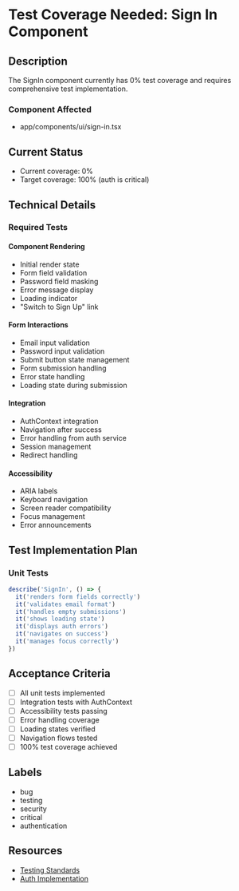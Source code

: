# Test Coverage Needed: Sign In Component

## Description
The SignIn component currently has 0% test coverage and requires comprehensive test implementation.

### Component Affected
- app/components/ui/sign-in.tsx

## Current Status
- Current coverage: 0%
- Target coverage: 100% (auth is critical)

## Technical Details

### Required Tests

#### Component Rendering
- Initial render state
- Form field validation
- Password field masking
- Error message display
- Loading indicator
- "Switch to Sign Up" link

#### Form Interactions
- Email input validation
- Password input validation
- Submit button state management
- Form submission handling
- Error state handling
- Loading state during submission

#### Integration
- AuthContext integration
- Navigation after success
- Error handling from auth service
- Session management
- Redirect handling

#### Accessibility
- ARIA labels
- Keyboard navigation
- Screen reader compatibility
- Focus management
- Error announcements

## Test Implementation Plan

### Unit Tests
```typescript
describe('SignIn', () => {
  it('renders form fields correctly')
  it('validates email format')
  it('handles empty submissions')
  it('shows loading state')
  it('displays auth errors')
  it('navigates on success')
  it('manages focus correctly')
})
```

## Acceptance Criteria
- [ ] All unit tests implemented
- [ ] Integration tests with AuthContext
- [ ] Accessibility tests passing
- [ ] Error handling coverage
- [ ] Loading states verified
- [ ] Navigation flows tested
- [ ] 100% test coverage achieved

## Labels
- bug
- testing
- security
- critical
- authentication

## Resources
- [Testing Standards](ai_docs/standards/testing.md)
- [Auth Implementation](app/services/auth/AuthContext.tsx)
